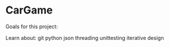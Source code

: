 # CarGame
Goals for this project:

Learn about:
    git
    python
    json
    threading
    unittesting
    iterative design
